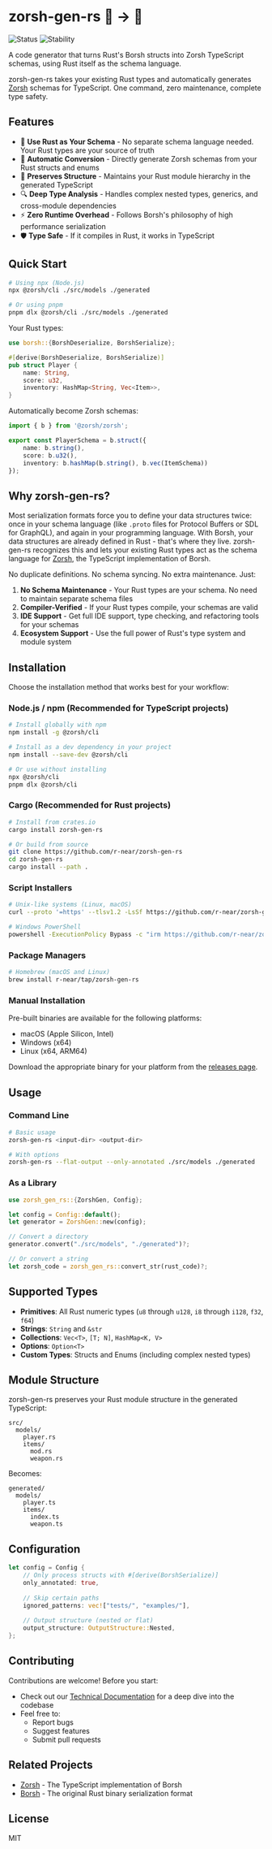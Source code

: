 # zorsh-gen-rs 🦀 → 📜

![Status](https://img.shields.io/badge/Status-Beta-blue)
![Stability](https://img.shields.io/badge/Stability-Pre--Release-yellow)

A code generator that turns Rust's Borsh structs into Zorsh TypeScript schemas, using Rust itself as the schema language.

zorsh-gen-rs takes your existing Rust types and automatically generates [Zorsh](https://github.com/r-near/zorsh) schemas for TypeScript. One command, zero maintenance, complete type safety.

## Features

- 🎯 **Use Rust as Your Schema** - No separate schema language needed. Your Rust types are your source of truth
- 🔄 **Automatic Conversion** - Directly generate Zorsh schemas from your Rust structs and enums
- 🌳 **Preserves Structure** - Maintains your Rust module hierarchy in the generated TypeScript
- 🔍 **Deep Type Analysis** - Handles complex nested types, generics, and cross-module dependencies
- ⚡ **Zero Runtime Overhead** - Follows Borsh's philosophy of high performance serialization
- 🛡️ **Type Safe** - If it compiles in Rust, it works in TypeScript

## Quick Start

```bash
# Using npx (Node.js)
npx @zorsh/cli ./src/models ./generated

# Or using pnpm
pnpm dlx @zorsh/cli ./src/models ./generated
```

Your Rust types:
```rust
use borsh::{BorshDeserialize, BorshSerialize};

#[derive(BorshDeserialize, BorshSerialize)]
pub struct Player {
    name: String,
    score: u32,
    inventory: HashMap<String, Vec<Item>>,
}
```

Automatically become Zorsh schemas:
```typescript
import { b } from '@zorsh/zorsh';

export const PlayerSchema = b.struct({
    name: b.string(),
    score: b.u32(),
    inventory: b.hashMap(b.string(), b.vec(ItemSchema))
});
```

## Why zorsh-gen-rs?

Most serialization formats force you to define your data structures twice: once in your schema language (like `.proto` files for Protocol Buffers or SDL for GraphQL), and again in your programming language. With Borsh, your data structures are already defined in Rust - that's where they live. zorsh-gen-rs recognizes this and lets your existing Rust types act as the schema language for [Zorsh](https://github.com/r-near/zorsh), the TypeScript implementation of Borsh.

No duplicate definitions. No schema syncing. No extra maintenance. Just:

1. **No Schema Maintenance** - Your Rust types are your schema. No need to maintain separate schema files
2. **Compiler-Verified** - If your Rust types compile, your schemas are valid
3. **IDE Support** - Get full IDE support, type checking, and refactoring tools for your schemas
4. **Ecosystem Support** - Use the full power of Rust's type system and module system

## Installation

Choose the installation method that works best for your workflow:

### Node.js / npm (Recommended for TypeScript projects)

```bash
# Install globally with npm
npm install -g @zorsh/cli

# Install as a dev dependency in your project
npm install --save-dev @zorsh/cli

# Or use without installing
npx @zorsh/cli
pnpm dlx @zorsh/cli
```

### Cargo (Recommended for Rust projects)

```bash
# Install from crates.io
cargo install zorsh-gen-rs

# Or build from source
git clone https://github.com/r-near/zorsh-gen-rs
cd zorsh-gen-rs
cargo install --path .
```

### Script Installers

```bash
# Unix-like systems (Linux, macOS)
curl --proto '=https' --tlsv1.2 -LsSf https://github.com/r-near/zorsh-gen-rs/releases/latest/download/zorsh-gen-rs-installer.sh | sh

# Windows PowerShell
powershell -ExecutionPolicy Bypass -c "irm https://github.com/r-near/zorsh-gen-rs/releases/latest/download/zorsh-gen-rs-installer.ps1 | iex"
```

### Package Managers

```bash
# Homebrew (macOS and Linux)
brew install r-near/tap/zorsh-gen-rs
```

### Manual Installation

Pre-built binaries are available for the following platforms:

- macOS (Apple Silicon, Intel)
- Windows (x64)
- Linux (x64, ARM64)

Download the appropriate binary for your platform from the [releases page](https://github.com/r-near/zorsh-gen-rs/releases).

## Usage

### Command Line

```bash
# Basic usage
zorsh-gen-rs <input-dir> <output-dir>

# With options
zorsh-gen-rs --flat-output --only-annotated ./src/models ./generated
```

### As a Library

```rust
use zorsh_gen_rs::{ZorshGen, Config};

let config = Config::default();
let generator = ZorshGen::new(config);

// Convert a directory
generator.convert("./src/models", "./generated")?;

// Or convert a string
let zorsh_code = zorsh_gen_rs::convert_str(rust_code)?;
```

## Supported Types

- **Primitives**: All Rust numeric types (`u8` through `u128`, `i8` through `i128`, `f32`, `f64`)
- **Strings**: `String` and `&str`
- **Collections**: `Vec<T>`, `[T; N]`, `HashMap<K, V>`
- **Options**: `Option<T>`
- **Custom Types**: Structs and Enums (including complex nested types)

## Module Structure

zorsh-gen-rs preserves your Rust module structure in the generated TypeScript:

```
src/
  models/
    player.rs
    items/
      mod.rs
      weapon.rs
```

Becomes:

```
generated/
  models/
    player.ts
    items/
      index.ts
      weapon.ts
```

## Configuration

```rust
let config = Config {
    // Only process structs with #[derive(BorshSerialize)]
    only_annotated: true,
    
    // Skip certain paths
    ignored_patterns: vec!["tests/", "examples/"],
    
    // Output structure (nested or flat)
    output_structure: OutputStructure::Nested,
};
```

## Contributing

Contributions are welcome! Before you start:

- Check out our [Technical Documentation](docs/technical.md) for a deep dive into the codebase
- Feel free to:
  - Report bugs
  - Suggest features
  - Submit pull requests


## Related Projects

- [Zorsh](https://github.com/r-near/zorsh) - The TypeScript implementation of Borsh
- [Borsh](https://borsh.io) - The original Rust binary serialization format

## License

MIT
